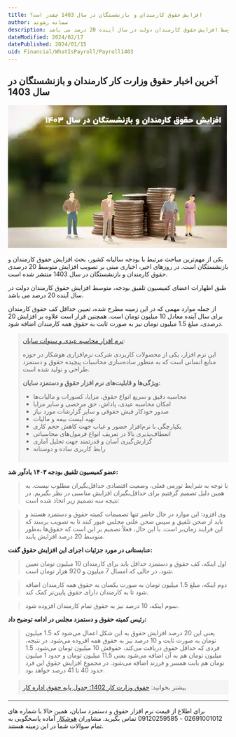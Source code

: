 ```yaml
---
title: افزایش حقوق کارمندان و بازنشستگان در سال 1403 چقدر است؟
author: سمانه رشوند  
description: طبق اظهارات اعضای کمیسیون تلفیق بودجه، متوسط افزایش حقوق کارمندان دولت در سال آینده 20 درصد می باشد.
dateModified: 2024/02/17  
datePublished: 2024/01/15 
uid: Financial/WhatIsPayroll/Payroll1403
---
```


## آخرین اخبار حقوق وزارت کار کارمندان و بازنشستگان در سال 1403

![افزایش حقوق کارمندان و بازنشستگان در سال 1403](./Images/Payroll1403.webp)

یکی از مهم‌ترین مباحث مرتبط با بودجه سالیانه کشور، بحث افزایش حقوق کارمندان و بازنشستگان است. در روزهای اخیر، اخباری مبنی بر تصویب افزایش متوسط 20 درصدی حقوق کارمندان و بازنشستگان در سال 1403 منتشر شده است.

طبق اظهارات اعضای کمیسیون تلفیق بودجه، متوسط افزایش حقوق کارمندان دولت در سال آینده 20 درصد می باشد. 

از جمله موارد مهمی که در این زمینه مطرح شده، تعیین حداقل کف حقوق کارمندان برای سال آینده معادل 10 میلیون تومان است. همچنین قرار است علاوه بر افزایش 20 درصدی، مبلغ 1.5 میلیون تومان نیز به صورت ثابت به حقوق همه کارمندان اضافه شود.

<blockquote style="background-color:#f5f5f5; padding:0.5rem">
<a href="https://www.hooshkar.com/Software/Sayan/Module/Payroll" target="_blank">نرم افزار محاسبه عیدی و سنوات سایان</a>:</br>

این نرم افزار، یکی از محصولات کاربردی شرکت نرم‌افزاری هوشکار در حوزه منابع انسانی است که به منظور ساده‌سازی محاسبات پیچیده حقوق و دستمزد طراحی و تولید شده است.

**ویژگی‌ها و قابلیت‌های نرم افزار حقوق و دستمزد سایان:**

- محاسبه دقیق و سریع انواع حقوق، مزایا، کسورات و مالیات‌ها
- امکان محاسبه عیدی، پاداش، حق مرخصی و سایر مزایا
- صدور خودکار فیش حقوقی و سایر گزارشات مورد نیاز
- تهیه لیست بیمه و مالیات
- یکپارچگی با نرم‌افزار حضور و غیاب جهت کاهش حجم کاری
- انعطاف‌پذیری بالا در تعریف انواع فرمول‌های محاسباتی
- گزارش‌گیری آسان و قدرتمند جهت تحلیل آماری
- رابط کاربری ساده و دوستانه
</blockquote>

**عضو کمیسیون تلفیق بودجه ۱۴۰۳ یادآور شد:**

>با توجه به شرایط تورمی فعلی، وضعیت اقتصادی حداقل‌بگیران مطلوب نیست. به همین دلیل تصمیم گرفتیم برای حداقل‌بگیران افزایش مناسبی در نظر بگیریم. در نتیجه سه تصمیم زیر اتخاذ شده است:

> وی افزود: این موارد در حال حاضر تنها تصمیمات کمیته حقوق و دستمزد هستند و باید از صحن تلفیق و سپس صحن علنی مجلس عبور کنند تا به تصویب برسند که این فرایند زمان‌بر است. با این حال، فعلاً تصمیم بر این است که حقوق‌ها به‌طور متوسط 20 درصد افزایش یابند.

**عنابستانی در مورد جزئیات اجرای این افزایش حقوق گفت:**

> اول اینکه، کف حقوق و دستمزد حداقل باید برای کارمندان 10 میلیون تومان تعیین شود، در حالی که امسال 7 میلیون و 920 هزار تومان است.

> دوم اینکه، مبلغ 1.5 میلیون تومان به صورت یکسان به حقوق همه کارمندان اضافه شود تا به کارمندان دارای حقوق پایین‌تر کمک کند.

> سوم اینکه، 10 درصد نیز به حقوق تمام کارمندان افزوده شود.

**رئیس کمیته حقوق و دستمزد مجلس در ادامه توضیح داد:**

>یعنی این 20 درصد افزایش حقوق به این شکل اعمال می‌شود که 1.5 میلیون تومان به صورت ثابت و 10 درصد نیز به حقوق همه افزوده می‌شود. در نتیجه، فردی که حداقل حقوق دریافت می‌کند، حقوقش 10 میلیون تومان می‌شود، 1.5 میلیون تومان هم به آن اضافه می‌شود یعنی 11.5 میلیون تومان و حدود 1 میلیون تومان هم بابت همسر و فرزند اضافه می‌شود. در مجموع افزایش حقوق این فرد حدود 40 تا 41 درصد خواهد بود.

<blockquote style="background-color:#f5f5f5; padding:0.5rem">
بیشتر بخوانید: <a href="https://www.hooshkar.com/Wiki/Payroll/Payroll1401" target="_blank">حقوق وزارت کار 1402؛ جدول پایه حقوق اداره کار
</a></blockquote>

-----
 برای اطلاع از قیمت نرم افزار حقوق و دستمزد سایان، همین حالا با شماره های 02691001012 - 09120259585 تماس بگیرید. 
 مشاوران <a href="https://www.hooshkar.com" target="_blank">هوشکار</a> آماده پاسخگویی به تمام سوالات شما در این زمینه هستند. 

